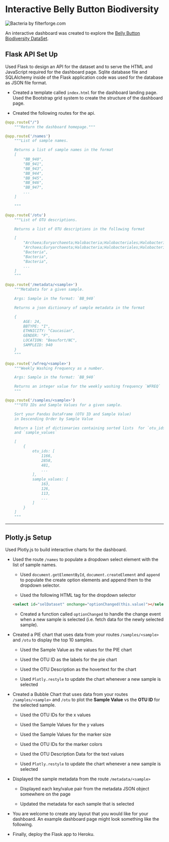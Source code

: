 # Interactive Belly Button Biodiversity

![Bacteria by filterforge.com](Images/bacteria_by_filterforgedotcom.jpg)

An interactive dashboard was created to explore the [Belly Button Biodiversity DataSet](http://robdunnlab.com/projects/belly-button-biodiversity/).

## Flask API Set Up

Used Flask to design an API for the dataset and to serve the HTML and JavaScript required for the dashboard page. 
Sqlite database file and SQLAlchemy inside of the Flask application code was used for the database as JSON file format. 


* Created a template called `index.html` for the dashboard landing page. Used the Bootstrap grid system to create the structure of the dashboard page.

* Created the following routes for the api.

```python
@app.route("/")
    """Return the dashboard homepage."""
```
```python
@app.route('/names')
    """List of sample names.

    Returns a list of sample names in the format
    [
        "BB_940",
        "BB_941",
        "BB_943",
        "BB_944",
        "BB_945",
        "BB_946",
        "BB_947",
        ...
    ]

    """
```
```python
@app.route('/otu')
    """List of OTU descriptions.

    Returns a list of OTU descriptions in the following format

    [
        "Archaea;Euryarchaeota;Halobacteria;Halobacteriales;Halobacteriaceae;Halococcus",
        "Archaea;Euryarchaeota;Halobacteria;Halobacteriales;Halobacteriaceae;Halococcus",
        "Bacteria",
        "Bacteria",
        "Bacteria",
        ...
    ]
    """
```
```python
@app.route('/metadata/<sample>')
    """MetaData for a given sample.

    Args: Sample in the format: `BB_940`

    Returns a json dictionary of sample metadata in the format

    {
        AGE: 24,
        BBTYPE: "I",
        ETHNICITY: "Caucasian",
        GENDER: "F",
        LOCATION: "Beaufort/NC",
        SAMPLEID: 940
    }
    """
```
```python
@app.route('/wfreq/<sample>')
    """Weekly Washing Frequency as a number.

    Args: Sample in the format: `BB_940`

    Returns an integer value for the weekly washing frequency `WFREQ`
    """
```
```python
@app.route('/samples/<sample>')
    """OTU IDs and Sample Values for a given sample.

    Sort your Pandas DataFrame (OTU ID and Sample Value)
    in Descending Order by Sample Value

    Return a list of dictionaries containing sorted lists  for `otu_ids`
    and `sample_values`

    [
        {
            otu_ids: [
                1166,
                2858,
                481,
                ...
            ],
            sample_values: [
                163,
                126,
                113,
                ...
            ]
        }
    ]
    """
```

---

## Plotly.js Setup

Used Plotly.js to build interactive charts for the dashboard.

* Used the route `/names` to populate a dropdown select element with the list of sample names.

  * Used `document.getElementById`, `document.createElement` and `append` to populate the create option elements and append them to the dropdown selector.

  * Used the following HTML tag for the dropdown selector

  ```html
  <select id="selDataset" onchange="optionChanged(this.value)"></select>
  ```
  * Created a function called `optionChanged` to handle the change event when a new sample is selected (i.e. fetch data for the newly selected sample).


* Created a PIE chart that uses data from your routes `/samples/<sample>` and `/otu` to display the top 10 samples.

  * Used the Sample Value as the values for the PIE chart

  * Used the OTU ID as the labels for the pie chart

  * Used the OTU Description as the hovertext for the chart

  * Used `Plotly.restyle` to update the chart whenever a new sample is selected



* Created a Bubble Chart that uses data from your routes `/samples/<sample>` and `/otu` to plot the __Sample Value__ vs the __OTU ID__ for the selected sample.

  * Used the OTU IDs for the x values

  * Used the Sample Values for the y values

  * Used the Sample Values for the marker size

  * Used the OTU IDs for the marker colors

  * Used the OTU Description Data for the text values

  * Used `Plotly.restyle` to update the chart whenever a new sample is selected



* Displayed the sample metadata from the route `/metadata/<sample>`

  * Displayed each key/value pair from the metadata JSON object somewhere on the page

  * Updated the metadata for each sample that is selected

* You are welcome to create any layout that you would like for your dashboard. An example dashboard page might look something like the following.


* Finally, deploy the Flask app to Heroku.

